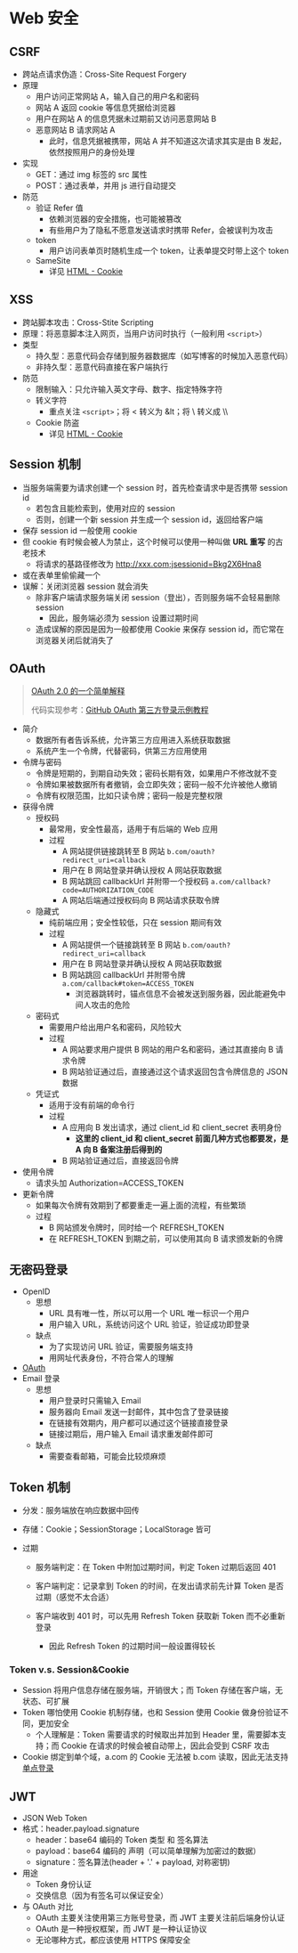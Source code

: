 # Web 安全

## CSRF

- 跨站点请求伪造：Cross-Site Request Forgery
- 原理
  - 用户访问正常网站 A，输入自己的用户名和密码
  - 网站 A 返回 cookie 等信息凭据给浏览器
  - 用户在网站 A 的信息凭据未过期前又访问恶意网站 B
  - 恶意网站 B 请求网站 A
    - 此时，信息凭据被携带，网站 A 并不知道这次请求其实是由 B 发起，依然按照用户的身份处理
- 实现
  - GET：通过 img 标签的 src 属性
  - POST：通过表单，并用 js 进行自动提交
- 防范
  - 验证 Refer 值
    - 依赖浏览器的安全措施，也可能被篡改
    - 有些用户为了隐私不愿意发送请求时携带 Refer，会被误判为攻击
  - token
    - 用户访问表单页时随机生成一个 token，让表单提交时带上这个 token
  - SameSite
    - 详见 [HTML - Cookie](./HTML.md)

## XSS

- 跨站脚本攻击：Cross-Stite Scripting
- 原理：将恶意脚本注入网页，当用户访问时执行（一般利用 `<script>`）
- 类型
  - 持久型：恶意代码会存储到服务器数据库（如写博客的时候加入恶意代码）
  - 非持久型：恶意代码直接在客户端执行
- 防范
  - 限制输入：只允许输入英文字母、数字、指定特殊字符
  - 转义字符
    - 重点关注 `<script>`；将 < 转义为 &lt；将 \ 转义成 \\\
  - Cookie 防盗
    - 详见 [HTML - Cookie](./HTML.md)

## Session 机制

- 当服务端需要为请求创建一个 session 时，首先检查请求中是否携带 session id
  - 若包含且能检索到，使用对应的 session
  - 否则，创建一个新 session 并生成一个 session id，返回给客户端
- 保存 session id 一般使用 cookie
- 但 cookie 有时候会被人为禁止，这个时候可以使用一种叫做 **URL 重写** 的古老技术
  - 将请求的基路径修改为 http://xxx.com;jsessionid=Bkg2X6Hna8
- 或在表单里偷偷藏一个 <input type="hidden" name="jsessionid" value="Bkg2X6Hna8">
- 误解：关闭浏览器 session 就会消失
  - 除非客户端请求服务端关闭 session（登出），否则服务端不会轻易删除 session
    - 因此，服务端必须为 session 设置过期时间
  - 造成误解的原因是因为一般都使用 Cookie 来保存 session id，而它常在浏览器关闭后就消失了

## OAuth

> [OAuth 2.0 的一个简单解释](http://www.ruanyifeng.com/blog/2019/04/oauth_design.html)
> 
> 代码实现参考：[GitHub OAuth 第三方登录示例教程](https://www.ruanyifeng.com/blog/2019/04/github-oauth.html)

- 简介
  - 数据所有者告诉系统，允许第三方应用进入系统获取数据
  - 系统产生一个令牌，代替密码，供第三方应用使用
- 令牌与密码
  - 令牌是短期的，到期自动失效；密码长期有效，如果用户不修改就不变
  - 令牌如果被数据所有者撤销，会立即失效；密码一般不允许被他人撤销
  - 令牌有权限范围，比如只读令牌；密码一般是完整权限
- 获得令牌
  - 授权码
    - 最常用，安全性最高，适用于有后端的 Web 应用
    - 过程
      - A 网站提供链接跳转至 B 网站 `b.com/oauth?redirect_uri=callback`
      - 用户在 B 网站登录并确认授权 A 网站获取数据
      - B 网站跳回 callbackUrl 并附带一个授权码 `a.com/callback?code=AUTHORIZATION_CODE`
      - A 网站后端通过授权码向 B 网站请求获取令牌
  - 隐藏式
    - 纯前端应用；安全性较低，只在 session 期间有效
    - 过程
      - A 网站提供一个链接跳转至 B 网站 `b.com/oauth?redirect_uri=callback`
      - 用户在 B 网站登录并确认授权 A 网站获取数据
      - B 网站跳回 callbackUrl 并附带令牌 `a.com/callback#token=ACCESS_TOKEN`
        - 浏览器跳转时，锚点信息不会被发送到服务器，因此能避免中间人攻击的危险
  - 密码式
    - 需要用户给出用户名和密码，风险较大
    - 过程
      - A 网站要求用户提供 B 网站的用户名和密码，通过其直接向 B 请求令牌
      - B 网站验证通过后，直接通过这个请求返回包含令牌信息的 JSON 数据
  - 凭证式
    - 适用于没有前端的命令行
    - 过程
      - A 应用向 B 发出请求，通过 client_id 和 client_secret 表明身份
        - **这里的 client_id 和 client_secret 前面几种方式也都要发，是 A 向 B 备案注册后得到的**
      - B 网站验证通过后，直接返回令牌
- 使用令牌
  - 请求头加 Authorization=ACCESS_TOKEN
- 更新令牌
  - 如果每次令牌有效期到了都要重走一遍上面的流程，有些繁琐
  - 过程
    - B 网站颁发令牌时，同时给一个 REFRESH_TOKEN
    - 在 REFRESH_TOKEN 到期之前，可以使用其向 B 请求颁发新的令牌

## 无密码登录

- OpenID
  - 思想
    - URL 具有唯一性，所以可以用一个 URL 唯一标识一个用户
    - 用户输入 URL，系统访问这个 URL 验证，验证成功即登录
  - 缺点
    - 为了实现访问 URL 验证，需要服务端支持
    - 用网址代表身份，不符合常人的理解
- [OAuth](##OAuth)
- Email 登录
  - 思想
    - 用户登录时只需输入 Email
    - 服务器向 Email 发送一封邮件，其中包含了登录链接
    - 在链接有效期内，用户都可以通过这个链接直接登录
    - 链接过期后，用户输入 Email 请求重发邮件即可
  - 缺点
    - 需要查看邮箱，可能会比较烦麻烦

## Token 机制

- 分发：服务端放在响应数据中回传

- 存储：Cookie；SessionStorage；LocalStorage 皆可

- 过期
  
  - 服务端判定：在 Token 中附加过期时间，判定 Token 过期后返回 401
  
  - 客户端判定：记录拿到 Token 的时间，在发出请求前先计算 Token 是否过期（感觉不太合适）
  
  - 客户端收到 401 时，可以先用 Refresh Token 获取新 Token 而不必重新登录
    
    - 因此 Refresh Token 的过期时间一般设置得较长

### Token v.s. Session&Cookie

- Session 将用户信息存储在服务端，开销很大；而 Token 存储在客户端，无状态、可扩展
- Token 哪怕使用 Cookie 机制存储，也和 Session 使用 Cookie 做身份验证不同，更加安全
  - 个人理解是：Token 需要请求的时候取出并加到 Header 里，需要脚本支持；而 Cookie 在请求的时候会被自动带上，因此会受到 CSRF 攻击
- Cookie 绑定到单个域，a.com 的 Cookie 无法被 b.com 读取，因此无法支持 [单点登录](./企业方案.md)

## JWT

- JSON Web Token
- 格式：header.payload.signature
  - header：base64 编码的 Token 类型 和 签名算法
  - payload：base64 编码的 声明（可以简单理解为加密过的数据）
  - signature：签名算法(header + '.' + payload, 对称密钥)
- 用途
  - Token 身份认证
  - 交换信息（因为有签名可以保证安全）
- 与 OAuth 对比
  - OAuth 主要关注使用第三方账号登录，而 JWT 主要关注前后端身份认证
  - OAuth 是一种授权框架，而 JWT 是一种认证协议
  - 无论哪种方式，都应该使用 HTTPS 保障安全